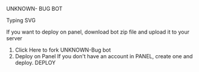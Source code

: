 UNKNOWN- BUG BOT


Typing SVG

If you want to deploy on panel, download bot zip file and upload it to your server
1. Click Here to fork UNKNOWN-Bug bot
2. Deploy on Panel
If you don't have an account in PANEL, create one and deploy.
DEPLOY
<!---
Fra-G4/Fra-G4 is a ✨ special ✨ repository because its `README.md` (this file) appears on your GitHub profile.
You can click the Preview link to take a look at your changes.
--->
